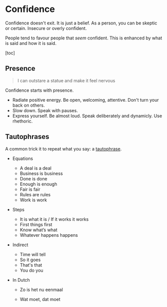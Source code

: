 # Confidence

Confidence doesn't exit. It is just a belief. As a person, you can be skeptic or certain. Insecure or overly confident. 

People tend to favour people that *seem* confident. This is enhanced by what is said and how it is said.

[toc]

## Presence

> I can outstare a statue and make it feel nervous

Confidence starts with presence. 

- Radiate positive energy. Be open, welcoming, attentive. Don't turn your back on others.
- Slow down. Speak with pauses.
- Express yourself. Be almost loud. Speak deliberately and dynamicly. Use rhethoric.



## Tautophrases

A common trick it to repeat what you say: a [tautophrase](https://en.wikipedia.org/wiki/Tautophrase).

- Equations
  - A deal is a deal
  - Business is business
  - Done is done
  - Enough is enough
  - Fair is fair
  - Rules are rules
  - Work is work
- Steps
  - It is what it is / If it works it works
  - First things first
  - Know what’s what
  - Whatever happens happens
- Indirect
  - Time will tell
  - So it goes
  - That's that
  - You do you

- In Dutch

  - Zo is het nu eenmaal

  - Wat moet, dat moet




